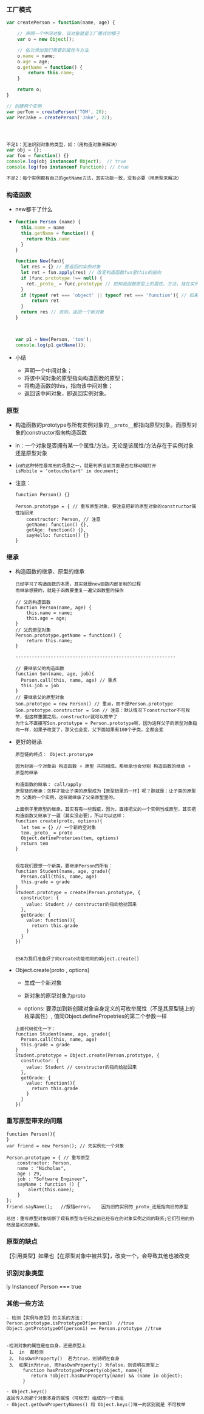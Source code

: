 ### 工厂模式

```js
var createPerson = function(name, age) {

    // 声明一个中间对象，该对象就是工厂模式的模子
    var o = new Object();

    // 依次添加我们需要的属性与方法
    o.name = name;
    o.age = age;
    o.getName = function() {
        return this.name;
    }

    return o;
}

// 创建两个实例
var perTom = createPerson('TOM', 20);
var PerJake = createPerson('Jake', 22);




不足1：无法识别对象的类型，如：（用构造对象来解决）
var obj = {};
var foo = function() {}
console.log(obj instanceof Object);  // true
console.log(foo instanceof Function); // true

不足2：每个实例都有自己的getName方法，其实功能一致，没有必要（用原型来解决）
```

### 构造函数

- new都干了什么

- ```js
  function Person (name) {
    this.name = name
    this.getName = function() {
      return this.name
    }
  }
  
  function New(fun){
    let res = {} // 要返回的实例对象
    let ret = fun.apply(res) // 改变构造函数fun里this的指向
    if (func.prototype !== null) {
      ret._proto_ = func.prototype // 把构造函数原型上的属性、方法，挂在实例对象上
    }
    if (typeof ret === 'object' || typeof ret === 'function'){ // 如果构建函数有自己确定的返回的内容，就返回它要返回的
        return ret
    }
    return res // 否则，返回一个新对象
  }
  
  
  
  var p1 = New(Person, 'tom');
  console.log(p1.getName());
  ```

- 小结

  - 声明一个中间对象；
  - 将该中间对象的原型指向构造函数的原型；
  - 将构造函数的this，指向该中间对象；
  - 返回该中间对象，即返回实例对象。

### 原型

- 构造函数的prototype与所有实例对象的`__proto__`都指向原型对象。而原型对象的constructor指向构造函数

- in：一个对象是否拥有某一个属性/方法，无论是该属性/方法存在于实例对象还是原型对象

- ``` JS
  in的这种特性最常用的场景之一，就是判断当前页面是否在移动端打开
  isMobile = 'ontouchstart' in document;
  ```

- 注意：

  ```JS
  function Person() {}
  
  Person.prototype = { // 重写原型对象，要注意把新的原型对象的constructor属性指回来
      constructor: Person, // 注意
      getName: function() {},
      getAge: function() {},
      sayHello: function() {}
  }
  ```

### 继承

- 构造函数的继承、原型的继承

  ```JS
  已经学习了构造函数的本质，其实就是new函数内部复制的过程
  而继承想要的，就是子函数要重复一遍父函数里的操作
  
  // 父的构造函数
  function Person(name, age) {
      this.name = name;
      this.age = age;
  }
  // 父的原型对象
  Person.prototype.getName = function() {
      return this.name;
  }
  
  -----------------------------------------------------------
  
  // 要继承父的构造函数
  function Son(name, age, job){
    Person.call(this, name, age) // 重点
    this.job = job
  }
  // 要继承父的原型对象
  Son.prototype = new Person() // 重点，而不是Person.prototype
  Son.prototype.constructor = Son // 注意：默认情况下constructor不可枚举，但这样重置之后，constructor就可以枚举了
  为什么不直接写Son.prototype = Person.prototype呢，因为这样父子的原型对象指向一样，如果子改变了，那父也会变，父下面如果有100个子类，全都会变
  
  ```

  

- 更好的继承

  ```JS
  原型链的终点： Object.protorype
  
  因为封装一个对象由 构造函数 + 原型 共同组成，那继承也会分别 构造函数的继承 + 原型的继承
  
  构造函数的继承： call/apply
  原型链的继承：怎样才能让子类的原型成为【原型链里的一环】呢？那就是：让子类的原型为 父类的一个实例，这样就继承了父亲原型里的。
  
  上面例子里原型的继承，其实有有一些瑕疵，因为，直接把父的一个实例当成原型，其实把构造函数又继承了一遍（其实没必要），所以可以这样：
  function create(proto, options){
    let tem = {} // 一个新的空对象
    tem._proto_ = proto
    Object.defineProteries(tem, options)
    return tem
  }
  
  
  现在我们要想一个新类，要继承Person的所有：
  function Student(name, age, grade){
    Person.call(this, name, age)
    this.grade = grade
  }
  Student.prototype = create(Person.prototype, {
    constructor: {
      value: Student // constructor的指向给扯回来
    },
    getGrade: {
      value: function(){
        return this.grade
      }
    }
  })
  
  
  ES6为我们准备好了同create功能相同的Object.create()
  ```

  

- Object.create(proto , options)

  - 生成一个新对象
  - 新对象的原型对象为proto

  - options: 要添加到新创建对象自身定义的可枚举属性（不是其原型链上的枚举属性）, 值同Object.definePropetries的第二个参数一样

  ```JS
  上面代码优化一下：
  function Student(name, age, grade){
    Person.call(this, name, age)
    this.grade = grade
  }
  Student.prototype = Object.create(Person.prototype, {
    constructor: {
      value: Student // constructor的指向给扯回来
    },
    getGrade: {
      value: function(){
        return this.grade
      }
    }
  })
  ```

### 重写原型带来的问题

```JS
function Person(){
}
var friend = new Person(); // 先实例化一个对象

Person.prototype = { // 重写原型
    constructor: Person,
    name : "Nicholas",
    age : 29,
    job : "Software Engineer",
    sayName : function () {
        alert(this.name);
    }
};
friend.sayName();   //报错error。   因为旧的实例的_proto_还是指向旧的原型

总结：重写原型对象切断了现有原型与任何之前已经存在的对象实例之间的联系;它们引用的仍然是最初的原型。
```

### 原型的缺点

【引用类型】如果也【在原型对象中被共享】，改变一个，会导致其他也被改变





### 识别对象类型

ly Instanceof Person === true



### 其他一些方法

```JS
- 检测【实例与原型】的关系的方法：
Person.prototype.isPrototypeOf(person1)  //true
Object.getPrototypeOf(person1) == Person.prototype //true


-检测对象的属性是在自身，还是原型上
 1、 in  都检测
 2、 hasOwnProperty()  若为true，则说明在自身
 3、 如果in为true, 而hasOwnProperty() 为false，则说明在原型上
      function hasPrototypeProperty(object, name){
         return !object.hasOwnProperty(name) && (name in object);
      }

- Object.keys() 
返回传入的那个对象本身的属性（可枚举）组成的一个数组
- Object.getOwnPropertyNames() 和 Object.keys()唯一的区别就是 不可枚举


```

